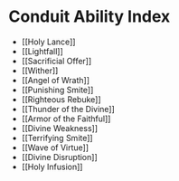 # Conduit Ability Index

- [[Holy Lance]]
- [[Lightfall]]
- [[Sacrificial Offer]]
- [[Wither]]
- [[Angel of Wrath]]
- [[Punishing Smite]]
- [[Righteous Rebuke]]
- [[Thunder of the Divine]]
- [[Armor of the Faithful]]
- [[Divine Weakness]]
- [[Terrifying Smite]]
- [[Wave of Virtue]]
- [[Divine Disruption]]
- [[Holy Infusion]]
